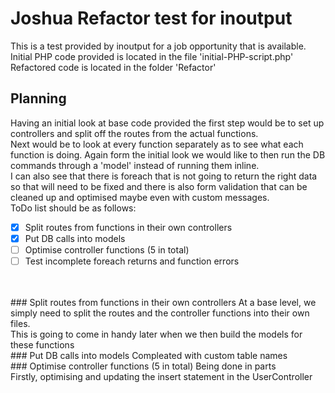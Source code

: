 # Joshua Refactor test for inoutput
This is a test provided by inoutput for a job opportunity that is available.<br/>
Initial PHP code provided is located in the file 'initial-PHP-script.php'<br/>
Refactored code is located in the folder 'Refactor'<br/>
## Planning
Having an initial look at base code provided the first step would be to set up controllers and split off the routes from the actual functions.<br/>
Next would be to look at every function separately as to see what each function is doing. Again form the initial look we would like to then run the DB commands through a 'model' instead of running them inline.<br/>
I can also see that there is foreach that is not going to return the right data so that will need to be fixed and there is also form validation that can be cleaned up and optimised maybe even with custom messages.<br/>
ToDo list should be as follows:<br/>
- [x] Split routes from functions in their own controllers
- [x] Put DB calls into models
- [ ] Optimise controller functions (5 in total)
- [ ] Test incomplete foreach returns and function errors
<br/>
<br/>
### Split routes from functions in their own controllers
At a base level, we simply need to split the routes and the controller functions into their own files.<br/>
This is going to come in handy later when we then build the models for these functions<br/>
### Put DB calls into models
Compleated with custom table names<br/>
### Optimise controller functions (5 in total)
Being done in parts<br/>
Firstly, optimising and updating the insert statement in the UserController<br/>
